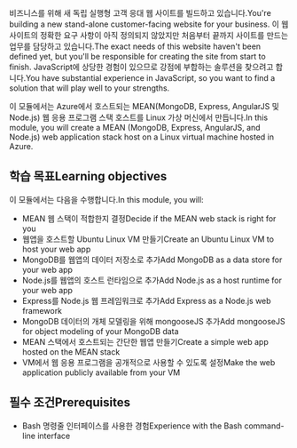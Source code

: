 <span data-ttu-id="56948-101">비즈니스를 위해 새 독립 실행형 고객 응대 웹 사이트를 빌드하고 있습니다.</span><span class="sxs-lookup"><span data-stu-id="56948-101">You're building a new stand-alone customer-facing website for your business.</span></span> <span data-ttu-id="56948-102">이 웹 사이트의 정확한 요구 사항이 아직 정의되지 않았지만 처음부터 끝까지 사이트를 만드는 업무를 담당하고 있습니다.</span><span class="sxs-lookup"><span data-stu-id="56948-102">The exact needs of this website haven't been defined yet, but you'll be responsible for creating the site from start to finish.</span></span> <span data-ttu-id="56948-103">JavaScript에 상당한 경험이 있으므로 강점에 부합하는 솔루션을 찾으려고 합니다.</span><span class="sxs-lookup"><span data-stu-id="56948-103">You have substantial experience in JavaScript, so you want to find a solution that will play well to your strengths.</span></span>

<span data-ttu-id="56948-104">이 모듈에서는 Azure에서 호스트되는 MEAN(MongoDB, Express, AngularJS 및 Node.js) 웹 응용 프로그램 스택 호스트를 Linux 가상 머신에서 만듭니다.</span><span class="sxs-lookup"><span data-stu-id="56948-104">In this module, you will create a MEAN (MongoDB, Express, AngularJS, and Node.js) web application stack host on a Linux virtual machine hosted in Azure.</span></span>

## <a name="learning-objectives"></a><span data-ttu-id="56948-105">학습 목표</span><span class="sxs-lookup"><span data-stu-id="56948-105">Learning objectives</span></span>
<span data-ttu-id="56948-106">이 모듈에서는 다음을 수행합니다.</span><span class="sxs-lookup"><span data-stu-id="56948-106">In this module, you will:</span></span>

- <span data-ttu-id="56948-107">MEAN 웹 스택이 적합한지 결정</span><span class="sxs-lookup"><span data-stu-id="56948-107">Decide if the MEAN web stack is right for you</span></span>
- <span data-ttu-id="56948-108">웹앱을 호스트할 Ubuntu Linux VM 만들기</span><span class="sxs-lookup"><span data-stu-id="56948-108">Create an Ubuntu Linux VM to host your web app</span></span>
- <span data-ttu-id="56948-109">MongoDB를 웹앱의 데이터 저장소로 추가</span><span class="sxs-lookup"><span data-stu-id="56948-109">Add MongoDB as a data store for your web app</span></span>
- <span data-ttu-id="56948-110">Node.js를 웹앱의 호스트 런타임으로 추가</span><span class="sxs-lookup"><span data-stu-id="56948-110">Add Node.js as a host runtime for your web app</span></span>
- <span data-ttu-id="56948-111">Express를 Node.js 웹 프레임워크로 추가</span><span class="sxs-lookup"><span data-stu-id="56948-111">Add Express as a Node.js web framework</span></span>
- <span data-ttu-id="56948-112">MongoDB 데이터의 개체 모델링을 위해 mongooseJS 추가</span><span class="sxs-lookup"><span data-stu-id="56948-112">Add mongooseJS for object modeling of your MongoDB data</span></span>
- <span data-ttu-id="56948-113">MEAN 스택에서 호스트되는 간단한 웹앱 만들기</span><span class="sxs-lookup"><span data-stu-id="56948-113">Create a simple web app hosted on the MEAN stack</span></span>
- <span data-ttu-id="56948-114">VM에서 웹 응용 프로그램을 공개적으로 사용할 수 있도록 설정</span><span class="sxs-lookup"><span data-stu-id="56948-114">Make the web application publicly available from your VM</span></span>

## <a name="prerequisites"></a><span data-ttu-id="56948-115">필수 조건</span><span class="sxs-lookup"><span data-stu-id="56948-115">Prerequisites</span></span>

- <span data-ttu-id="56948-116">Bash 명령줄 인터페이스를 사용한 경험</span><span class="sxs-lookup"><span data-stu-id="56948-116">Experience with the Bash command-line interface</span></span>